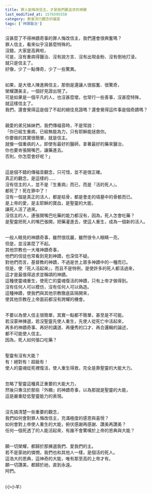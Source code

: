 ```yaml
---
title: 罪人能悔改信主，才是我們要追求的神蹟
last_modified_at: 1576595550
category: 教會流行觀念的偏差
tags: ['神蹟醫治']
---
```


<p>沒甚麼了不得神蹟奇事的罪人悔改信主，我們還會很興奮嗎？<br/>
罪人信主，看來似乎沒甚麼特殊的。<br/>
沒錯，大家是高興啦，<br/>
可是，沒有重病得醫治、沒有說方言、沒有出現金粉、沒有倒地打滾，<br/>
就只是信主了。<br/>
好像，少了一點傳奇，少了一些驚異。</p>
<p><br/>
如果，是大壞人陳進興信主，那倒是還讓人很振奮、很驚奇，<br/>
榮耀讚美主，一個好見證出現了。<br/>
可是如果是一個平凡的人，也沒甚麼壞，也常行一些善事，沒甚麼特殊，<br/>
就這樣信主了。<br/>
我們，還會覺得這是個了不起的絕佳見證嗎？還會覺得這件事是個奇蹟嗎？</p>
<p><br/>
親愛的弟兄姊妹們，我們傳福音時，不是常說：<br/>
「你已經生重病，已經無能為力，只有耶穌能拯救你。<br/>
你要做的其實很簡單，就是信主。<br/>
就像一個重病的人，即使有最好的醫師，拿著最好的藥來醫治，<br/>
你也要肯張開嘴巴，讓藥進去。<br/>
否則，你怎麼會好呢？」</p>
<p><br/>
這是個不錯的傳福音觀念，只可惜，並不是很正確。<br/>
真正的觀念，是這樣的……<br/>
沒有信主的人，並不是『生重病』而已，而是『活的死人』。<br/>
都死了！死在罪中了！<br/>
沒有一個是真正的活人，都是枯骨，都是會走的墳墓中的骨骸而已。<br/>
是上帝的愛，是主耶穌的寶血，是聖靈的大能，<br/>
讓死人活了過來。<br/>
沒信主的人，連張開嘴巴吃藥的能力都沒有，因為，死人怎會吃藥？<br/>
是聖靈把死人的嘴巴張開，把藥灌進去，使這人重生，成為一個新的活人。</p>
<p><br/>
一般人眼見的神蹟奇事，雖然很炫麗，雖然很令人眼睛一亮，<br/>
但是，並沒甚麼了不起。<br/>
其他宗教也一大堆神蹟奇事，<br/>
他們的信徒也常看到見到神蹟，也深信不疑。<br/>
對他們而言，基督教的神蹟，不過是世上眾多神蹟中的一種而已。<br/>
但是，使『死人活起來』，而且不是特例，是使許多的死人都活過來，<br/>
這才是最值得追求並稱頌的神蹟。<br/>
這種使靈魂重生，使死亡的靈魂復活的神蹟，只有上帝才做得到。<br/>
沒有任何人可以模仿，沒有任何人可以偽造。<br/>
這種神蹟，使我們與其他宗教徹底區隔開來，<br/>
使其他宗教在上帝面前都沒有誇耀的機會。</p>
<p><br/>
不要以為使人信主很簡單，其實一點都不簡單，甚至是不可能。<br/>
若沒蒙神揀選，若沒聖靈先使人重生，先使人從死亡中活起來，<br/>
再多的神蹟奇事、再好的講道、再優秀的口才、再合邏輯的論述，<br/>
都不可能使人信主。<br/>
因為，死人如何張口吃藥？</p>
<p><br/>
聖靈有沒有大能？<br/>
有！絕對有！超級有！<br/>
使人的靈魂從死裡復活，使人重生得救，完全是靠聖靈的大能大力。</p>
<p><br/>
忽略了聖靈這種真正重要的大能大力，<br/>
然後只專注於那些『外顯』的神蹟奇事，以為那就是聖靈的大能，<br/>
這是嚴重貶低聖靈能力的表現。</p>
<p><br/>
沒先搞清楚一些重要的觀念，<br/>
我們如何會對罪人悔改信主，充滿極度的感恩與喜悅？<br/>
如何會對上帝使人重生的大能，俯伏感謝再感謝、讚美再讚美？<br/>
任何一個死透了的人能活起來，有誰不會驚嘆於上帝的恩典與大能？</p>
<p><br/>
願一切榮耀，都歸於那揀選我們、愛我們的主。<br/>
若不是蒙祂的憐憫，我們也和其他人一樣，是個活的死人。<br/>
這浩大的恩典，這神奇的大能，唯有那至高的上帝才有。<br/>
願一切讚美，都歸於祂，直到永遠。<br/>
阿們。</p>
<p><br/>
(小小羊）</p>
<p> </p>
